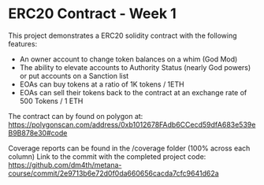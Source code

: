 # ERC20 Contract - Week 1

This project demonstrates a ERC20 solidity contract with the following features: 
* An owner account to change token balances on a whim (God Mod)
* The ability to elevate accounts to Authority Status (nearly God powers) or put accounts on a Sanction list
* EOAs can buy tokens at a ratio of 1K tokens / 1ETH
* EOAs can sell their tokens back to the contract at an exchange rate of 500 Tokens / 1 ETH

The contract can by found on polygon at: https://polygonscan.com/address/0xb1012678FAdb6CCecd59dfA683e539eB9B878e30#code

Coverage reports can be found in the /coverage folder (100% across each column)
Link to the commit with the completed project code: https://github.com/dm4th/metana-course/commit/2e9713b6e72d0f0da660656cacda7cfc9641d62a
